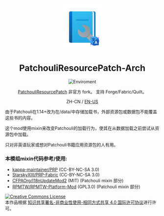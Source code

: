 <center><div align="center">

<img height="150" src="icon/400x400.png" width="150"/>

# PatchouliResourcePatch-Arch

![Enviroment](https://img.shields.io/badge/Enviroment-Client-purple)


[PatchouliResourcePatch](https://www.curseforge.com/minecraft/mc-mods/prp) 非官方 fork。 
支持 Forge/Fabric/Quilt。

ZH-CN / [EN-US](README.md)

</div></center>

由于Patchouli在1.14+改为在/data/中存储加载书，外部资源包或数据包不能覆盖这些书的内容。

这个mod使用mixin来改变Patchouli的加载行为，使其在从数据加载之前尝试从资源包中加载。

只对非英语玩家或想对Patchouli书籍应用资源包的人有用。

### 本模组mixin代码参考/使用:
- [kappa-maintainer/PRP](https://github.com/kappa-maintainer/PRP) (CC-BY-NC-SA 3.0)
- [StarskyXIII/PRP-Fabric](https://github.com/StarskyXIII/PRP-Fabric) (CC-BY-NC-SA 3.0)
- [CFPAOrg/I18nUpdateMod2](https://github.com/CFPAOrg/I18nUpdateMod2) (MIT) (Patchouli mixin 部分)
- [RPMTW/RPMTW-Platform-Mod](https://github.com/RPMTW/RPMTW-Platform-Mod) (GPL3.0) (Patchouli mixin 部分)

<a rel="license" href="http://creativecommons.org/licenses/by-nc-sa/4.0/"><img alt="Creative Commons License" style="border-width:0" src="https://i.creativecommons.org/l/by-nc-sa/4.0/88x31.png" /></a><br />本作品根据 <a rel="license" href="http://creativecommons.org/licenses/by-nc-sa/4.0/">知识共享署名-非商业性使用-相同方式共享 4.0 国际许可协议</a>进行许可。
